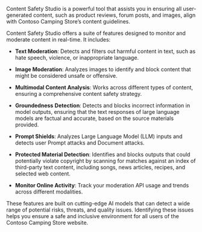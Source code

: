 Content Safety Studio is a powerful tool that assists you in ensuring all user-generated content, such as product reviews, forum posts, and images, align with Contoso Camping Store’s content guidelines.

Content Safety Studio offers a suite of features designed to monitor and moderate content in real-time. It includes:

- **Text Moderation**: Detects and filters out harmful content in text, such as hate speech, violence, or inappropriate language.

- **Image Moderation**: Analyzes images to identify and block content that might be considered unsafe or offensive.

- **Multimodal Content Analysis**: Works across different types of content, ensuring a comprehensive content safety strategy.

- **Groundedness** **Detection**: Detects and blocks incorrect information in model outputs, ensuring that the text responses of large language models are factual and accurate, based on the source materials provided.

- **Prompt Shields**: Analyzes Large Language Model (LLM) inputs and detects user Prompt attacks and Document attacks.

- **Protected Material Detection**: Identifies and blocks outputs that could potentially violate copyright by scanning for matches against an index of third-party text content, including songs, news articles, recipes, and selected web content.

- **Monitor Online Activity**: Track your moderation API usage and trends across different modalities.

These features are built on cutting-edge AI models that can detect a wide range of potential risks, threats, and quality issues. Identifying these issues helps you ensure a safe and inclusive environment for all users of the Contoso Camping Store website.